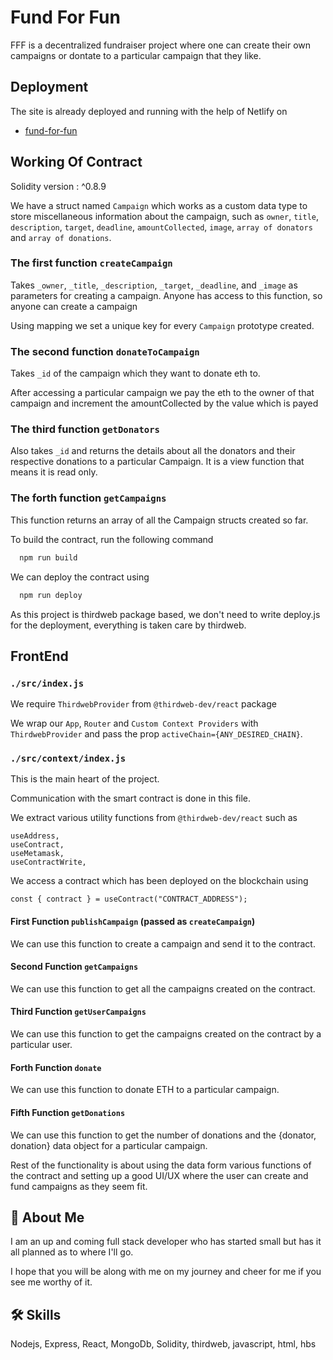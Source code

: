 
# Fund For Fun

FFF is a decentralized fundraiser project where one can create their own campaigns or dontate to a particular campaign that they like.

## Deployment

The site is already deployed and running with the help of Netlify on
 - [fund-for-fun](https://fund-for-fun.netlify.app/)
## Working Of Contract

Solidity version : ^0.8.9

We have a struct named ```Campaign``` which works as a custom data type to store miscellaneous information about the campaign, such as ```owner```, ```title```, ```description```, ```target```, ```deadline```, ```amountCollected```, ```image```, ```array of donators``` and ```array of donations```.

### The first function ```createCampaign```
Takes ```_owner```, ```_title```, ```_description```, ```_target```, ```_deadline```, and ```_image``` as parameters for creating a campaign. Anyone has access to this function, so anyone can create a campaign

Using mapping we set a unique key for every ```Campaign``` prototype created.

### The second function ```donateToCampaign```
Takes ```_id``` of the campaign which they want to donate eth to.

After accessing a particular campaign we pay the eth to the owner of that campaign and increment the amountCollected by the value which is payed

### The third function ```getDonators```
Also takes ```_id``` and returns the details about all the donators and their respective donations to a particular Campaign. It is a view function that means it is read only.

### The forth function ```getCampaigns```
This function returns an array of all the Campaign structs created so far.

To build the contract, run the following command
```bash
  npm run build
```

We can deploy the contract using
```bash
  npm run deploy
```

As this project is thirdweb package based, we don't need to write deploy.js for the deployment, everything is taken care by thirdweb.
## FrontEnd

### ```./src/index.js```
We require ```ThirdwebProvider``` from ```@thirdweb-dev/react``` package

We wrap our ```App```, ```Router``` and ```Custom Context Providers``` with ```ThirdwebProvider``` and pass the prop ```activeChain={ANY_DESIRED_CHAIN}```.

### ```./src/context/index.js```

This is the main heart of the project.

Communication with the smart contract is done in this file.

We extract various utility functions from ```@thirdweb-dev/react``` such as 
```
useAddress,
useContract,
useMetamask,
useContractWrite,
```

We access a contract which has been deployed on the blockchain using

```
const { contract } = useContract("CONTRACT_ADDRESS");

```

#### First Function ```publishCampaign``` (passed as ```createCampaign```)
We can use this function to create a campaign and send it to the contract.

#### Second Function ```getCampaigns```
We can use this function to get all the campaigns created on the contract.

#### Third Function ```getUserCampaigns```
We can use this function to get the campaigns created on the contract by a particular user.

#### Forth Function ```donate```
We can use this function to donate ETH to a particular campaign.

#### Fifth Function ```getDonations```
We can use this function to get the number of donations and the {donator, donation} data object for a particular campaign.


Rest of the functionality is about using the data form various functions of the contract and setting up a good UI/UX where the user can create and fund campaigns as they seem fit.
## 🚀 About Me

I am an up and coming full stack developer who has started small but has it all planned as to where I'll go.

I hope that you will be along with me on my journey and cheer for me if you see me worthy of it.
## 🛠 Skills
Nodejs, Express, React, MongoDb, Solidity, thirdweb, javascript, html, hbs